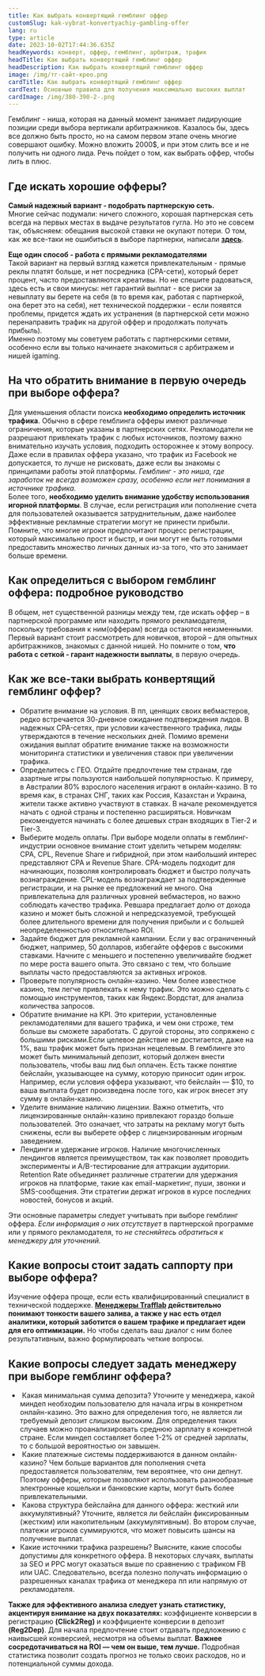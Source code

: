 ```yaml
---
title: Как выбрать конвертящий гемблинг оффер
customSlug: kak-vybrat-konvertyachiy-gambling-offer
lang: ru
type: article
date: 2023-10-02T17:44:36.635Z
headKeywords: конверт, оффер, гемблинг, арбитраж, трафик
headTitle: Как выбрать конвертящий гемблинг оффер
headDescription: Как выбрать конвертящий гемблинг оффер
image: /img/тг-сайт-крео.png
cardTitle: Как выбрать конвертящий гемблинг оффер
cardText: Основные правила для получения максимально высоких выплат
cardImage: /img/380-390-2-.png
---
```

Гемблинг - ниша, которая на данный момент занимает лидирующие позиции среди выбора вертикали арбитражников. Казалось бы, здесь все должно быть просто, но на самом первом этапе очень многие совершают ошибку. Можно вложить 2000$, и при этом слить все и не получить ни одного лида. Речь пойдет о том, как выбрать оффер, чтобы лить в плюс.

## Где искать хорошие офферы?

**Самый надежный вариант - подобрать партнерскую сеть.**\
Многие сейчас подумали: ничего сложного, хорошая партнерская сеть всегда на первых местах в выдаче результатов гугла. Но это не совсем так, объясняем: обещания высокой ставки не окупают потери. О том, как же все-таки не ошибиться в выборе партнерки, написали **[здесь](https://trafflab.io/ru/blog/kak-vybrat-partnerskuyu-set/)**.

**Еще один способ - работа с прямыми рекламодателями**\
Такой вариант на первый взгляд кажется привлекательным - прямые реклы платят больше, и нет посредника (CPA-сети), который берет процент, часто предоставляются креативы. Но не спешите радоваться, здесь есть и свои минусы: нет гарантий выплат - все риски за невыплату вы берете на себя (в то время как, работая с партнеркой, она берет это на себя), нет технической поддержки - если появятся проблемы, придется ждать их устранения (в партнерской сети можно перенаправить трафик на другой оффер и продолжать получать прибыль). \
Именно поэтому мы советуем работать с партнерскими сетями, особенно если вы только начинаете знакомиться с арбитражем и нишей igaming.

## На что обратить внимание в первую очередь при выборе оффера?

Для уменьшения области поиска **необходимо определить источник трафика**. Обычно в сфере гемблинга офферы имеют различные ограничения, которые указаны в партнерских сетях. Рекламодатели не разрешают привлекать трафик с любых источников, поэтому важно внимательно изучать условия, подходить осторожнее к этому вопросу.\
Даже если в правилах оффера указано, что трафик из Facebook не допускается, то лучше не рисковать, даже если вы знакомы с принципами работы этой платформы. *Гемблинг - это ниша, где заработок не всегда возможен сразу, особенно если нет понимания в источнике трафика.*\
Более того, **необходимо уделить внимание удобству использования игорной платформы**. В случае, если регистрация или пополнение счета для пользователей оказывается затруднительным, даже наиболее эффективные рекламные стратегии могут не принести прибыли. Помните, что многие игроки предпочитают процесс регистрации, который максимально прост и быстр, и они могут не быть готовыми предоставить множество личных данных из-за того, что это занимает больше времени.

## Как определиться с выбором гемблинг оффера: подробное руководство

В общем, нет существенной разницы между тем, где искать оффер – в партнерской программе или находить прямого рекламодателя, поскольку требования к ним(офферам) всегда остаются неизменными. Первый вариант стоит рассмотреть для новичков, второй – для опытных арбитражников, знакомых с данной нишей. Но помните о том, **что работа с сеткой - гарант надежности выплаты**, в первую очередь.

## Как же все-таки выбрать конвертящий гемблинг оффер?

* Обратите внимание на условия. В пп, ценящих своих вебмастеров, редко встречается 30-дневное ожидание подтверждения лидов. В надежных CPA-сетях, при условии качественного трафика, лиды утверждаются в течение нескольких дней. Помимо времени ожидания выплат обратите внимание также на возможности мониторинга статистики и увеличения ставок при увеличении трафика.
* Определитесь с ГЕО. Отдайте предпочтение тем странам, где азартные игры пользуются наибольшей популярностью. К примеру, в Австралии 80% взрослого населения играют в онлайн-казино. В то время как, в странах СНГ, таких как Россия, Казахстан и Украина, жители также активно участвуют в ставках. В начале рекомендуется начать с одной страны и постепенно расширяться. Новичкам рекомендуется начинать с более дешевых стран входящих в Tier-2 и Tier-3.
* Выберите модель оплаты. При выборе модели оплаты в гемблинг-индустрии основное внимание стоит уделить четырем моделям: CPA, CPL, Revenue Share и гибридной, при этом наибольший интерес представляют CPA и Revenue Share. CPA-модель подходит для начинающих, позволяя контролировать бюджет и быстро получать вознаграждение. CPL-модель вознаграждает за подтвержденные регистрации, и на рынке ее предложений не много. Она привлекательна для различных уровней вебмастеров, но важно соблюдать качество трафика. Ревшара предлагает долю от дохода казино и может быть сложной и непредсказуемой, требующей более длительного времени для получения прибыли и с большей неопределенностью относительно ROI.
* Задайте бюджет для рекламной кампании. Если у вас ограниченный бюджет, например, 50 долларов, избегайте офферов с высокими ставками. Начните с меньшего и постепенно увеличивайте бюджет по мере роста вашего опыта. Это связано с тем, что большие выплаты часто предоставляются за активных игроков.
* Проверьте популярность онлайн-казино. Чем более известное казино, тем легче привлекать к нему трафик. Это можно сделать с помощью инструментов, таких как Яндекс.Вордстат, для анализа количества запросов.
* Обратите внимание на KPI. Это критерии, установленные рекламодателями для вашего трафика, и чем они строже, тем больше вы сможете заработать. С другой стороны, это сопряжено с большими рисками.Если целевое действие не достигается, даже на 1%, ваш трафик может быть признан нецелевым. В гемблинге это может быть минимальный депозит, который должен внести пользователь, чтобы ваш лид был оплачен. Есть также понятие бейслайн, указывающее на сумму, которую приносит один игрок. Например, если условия оффера указывают, что бейслайн — $10, то ваша выплата будет произведена после того, как игрок внесет эту сумму в онлайн-казино.
* Уделите внимание наличию лицензии. Важно отметить, что лицензированные онлайн-казино привлекают гораздо больше пользователей. Это означает, что затраты на рекламу могут быть снижены, если вы выберете оффер с лицензированным игорным заведением.
* Лендинги и удержание игроков. Наличие многочисленных лендингов является преимуществом, так как позволяет проводить эксперименты и A/B-тестирование для аттракции аудитории. Retention Rate объединяет различные стратегии для удержания игроков на платформе, такие как email-маркетинг, пуши, звонки и SMS-сообщения. Эти стратегии держат игроков в курсе последних новостей, бонусов и акций.

Эти основные параметры следует учитывать при выборе гемблинг оффера. *Если информация о них отсутствует* в партнерской программе или у прямого рекламодателя, то *не стесняйтесь обратиться к менеджеру для уточнений.*

## Какие вопросы стоит задать саппорту при выборе оффера?

Изучение оффера проще, если есть квалифицированный специалист в технической поддержке. **[Менеджеры Trafflab](https://t.me/trafflab_cpa) действительно понимают тонкости вашего залива, а также у нас есть отдел аналитики, который заботится о вашем трафике и предлагает идеи для его оптимизации.** Но чтобы сделать ваш диалог с ним более результативным, важно формулировать четкие вопросы.

## Какие вопросы следует задать менеджеру при выборе гемблинг оффера?

*  Какая минимальная сумма депозита? Уточните у менеджера, какой миндеп необходим пользователю для начала игры в конкретном онлайн-казино. Это важно для определения того, не является ли требуемый депозит слишком высоким. Для определения таких случаев можно проанализировать среднюю зарплату в конкретной стране. Если миндеп составляет более 1-2% от средней зарплаты, то с большой вероятностью он завышен.
*  Какие платежные системы поддерживаются в данном онлайн-казино? Чем больше вариантов для пополнения счета предоставляется пользователям, тем вероятнее, что они депнут. Поэтому офферы, которые позволяют использовать разнообразные электронные кошельки и банковские карты, могут быть более привлекательными.
*  Какова структура бейслайна для данного оффера: жесткий или аккумулятивный? Уточните, является ли бейслайн фиксированным (жестким) или накопительным (аккумулятивным). Во втором случае, платежи игроков суммируются, что может повысить шансы на получение выплат.
* Какие источники трафика разрешены? Выясните, какие способы допустимы для конкретного оффера. В некоторых случаях, выплаты за SEO и PPC могут оказаться выше по сравнению с трафиком FB или UAC. Следовательно, всегда полезно получать информацию о разрешенных каналах трафика от менеджера пп или напрямую от рекламодателя.

**Также для эффективного анализа следует узнать статистику, акцентируя внимание на двух показателях:** коэффициенте конверсии в регистрацию **(Click2Reg)** и коэффициенте конверсии в депозит **(Reg2Dep)**. Для начала предпочтение стоит отдавать предложению с наивысшей конверсией, несмотря на объемы выплат. **Важнее сосредотачиваться на ROI — чем он выше, тем лучше.** Подробная статистика позволит создать прогноз не только своих расходов, но и потенциальной суммы дохода.